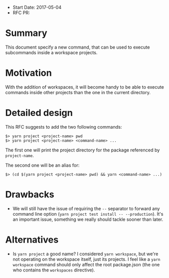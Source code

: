 - Start Date: 2017-05-04
- RFC PR:

# Summary

This document specify a new command, that can be used to execute subcommands inside a workspace projects.

# Motivation

With the addition of workspaces, it will become handy to be able to execute commands inside other projects than the one in the current directory.

# Detailed design

This RFC suggests to add the two following commands:

```
$> yarn project <project-name> pwd
$> yarn project <project-name> <command-name> ...
```

The first one will print the project directory for the package referenced by `project-name`.

The second one will be an alias for:

```
$> (cd $(yarn project <project-name> pwd) && yarn <command-name> ...)
```

# Drawbacks

- We will still have the issue of requiring the `--` separator to forward any command line option (`yarn project test install -- --production`). It's an important issue, something we really should tackle sooner than later.

# Alternatives

- Is `yarn project` a good name? I considered `yarn workspace`, but we're not operating on the workspace itself, just its projects. I feel like a `yarn workspace` command should only affect the root package.json (the one who contains the `workspaces` directive).
